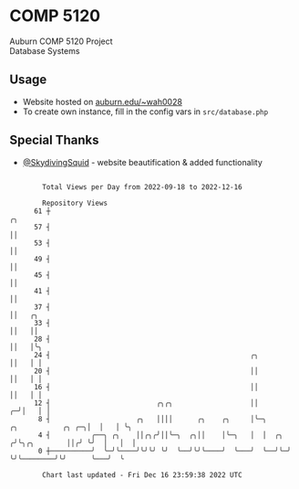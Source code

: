 # COMP 5120
Auburn COMP 5120 Project  
Database Systems

## Usage
- Website hosted on [auburn.edu/~wah0028](https://webhome.auburn.edu/~wah0028/)
- To create own instance, fill in the config vars in `src/database.php`

## Special Thanks
- [@SkydivingSquid](https://github.com/SkydivingSquid) - website beautification & added functionality

```

        Total Views per Day from 2022-09-18 to 2022-12-16

        Repository Views
      61 ┼                                                                                ╭╮
      57 ┤                                                                                ││
      53 ┤                                                                                ││
      49 ┤                                                                                ││
      45 ┤                                                                                ││
      41 ┤                                                                                ││
      37 ┤                                                                                ││   ╭╮
      33 ┤                                                                                ││   ││
      28 ┤                                                                                ││   │╰╮
      24 ┤                                                 ╭╮                             ││   │ │
      20 ┤                                                 ││                             ││   │ │
      16 ┤                                                 ││                             ││   │ │
      12 ┤                          ╭╮╭╮                   ││                           ╭─╯│   │ │
       8 ┤                     ╭╮   ││││      ╭╮    ╭╮     │╰─╮      ╭╮           ╭╮ ╭─╮│  │   │ ╰╮
       4 ┤          ╭──╮ ╭╮    ││╭╮╭╯││╰─╮  ╭╮││    │╰─╮   │  │  ╭╮ ╭╯╰╮╭╮        ││╭╯ ╰╯  │   │  │
       0 ┼──────────╯  ╰─╯╰────╯╰╯╰╯ ╰╯  ╰──╯╰╯╰────╯  ╰───╯  ╰──╯╰─╯  ╰╯╰────────╯╰╯      ╰───╯  ╰

        Chart last updated - Fri Dec 16 23:59:38 2022 UTC
        
```
